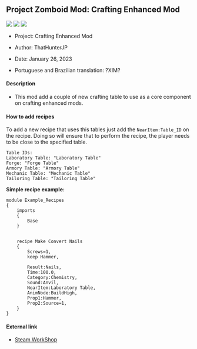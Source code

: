 ## Project Zomboid Mod: Crafting Enhanced Mod
![](https://img.shields.io/badge/ProjectZomboid-41.78-orange)
![](https://img.shields.io/badge/language-lua-blue)
![](https://img.shields.io/badge/version-1.0.1-green)
* Project: Crafting Enhanced Mod
* Author: ThatHunterJP
* Date: January 26, 2023

* Portuguese and Brazilian translation: ?XIM?

#### Description
* This mod add a couple of new crafting table to use as a core component on crafting enhanced mods.

#### How to add recipes

To add a new recipe that uses this tables just add the `NearItem:Table_ID` on the recipe. Doing so will ensure that to
perform the recipe, the player needs to be close to the specified table.


```
Table IDs:
Laboratory Table: "Laboratory Table"
Forge: "Forge Table"
Armory Table: "Armory Table"
Mechanic Table: "Mechanic Table"
Tailoring Table: "Tailoring Table"
```

**Simple recipe example:**
```
module Example_Recipes
{
	imports
	{
		Base
	}


    recipe Make Convert Nails
    {
        Screws=1,
        keep Hammer,

        Result:Nails,
        Time:100.0,
        Category:Chemistry,
        Sound:Anvil,
        NearItem:Laboratory Table,
        AnimNode:BuildHigh,
        Prop1:Hammer,
        Prop2:Source=1,
    }
}
```

#### External link
* [Steam WorkShop](https://steamcommunity.com/sharedfiles/filedetails/?id=515555911)